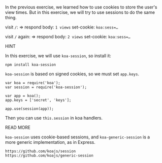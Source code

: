 In the previous exercise, we learned how to use cookies to store the user's
view times.  But in this exercise, we will try to use sessions to do the same
thing.

visit `/`:
=>
respond body: `1 views`
set-cookie: `koa:sess=…`

visit `/` again:
=>
respond body: `2 views`
set-cookie: `koa:sess=…`

HINT

In this exercise, we will use `koa-session`, so install it:

```
npm install koa-session
```

`koa-session` is based on signed cookies, so we must set `app.keys`.

```
var koa = require('koa');
var session = require('koa-session');

var app = koa();
app.keys = ['secret', 'keys'];

app.use(session(app));
```

Then you can use `this.session` in koa handlers.

READ MORE

`koa-session` uses cookie-based sessions, and `koa-generic-session` is a more
generic implementation, as in Express.

```
https://github.com/koajs/session
https://github.com/koajs/generic-session
```
